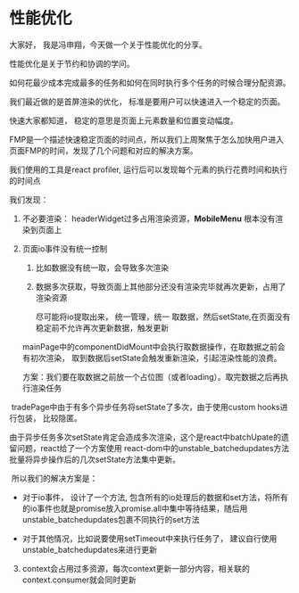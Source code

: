 # 性能优化

大家好， 我是冯申翔，今天做一个关于性能优化的分享。

性能优化是关于节约和协调的学问。

如何花最少成本完成最多的任务和如何在同时执行多个任务的时候合理分配资源。

我们最近做的是首屏渲染的优化， 标准是要用户可以快速进入一个稳定的页面。

快速大家都知道， 稳定的意思是页面上元素数量和位置变动幅度。

FMP是一个描述快速稳定页面的时间点，所以我们上周聚焦于怎么加快用户进入页面FMP的时间，发现了几个问题和对应的解决方案。

我们使用的工具是react profiler, 运行后可以发现每个元素的执行花费时间和执行的时间点

我们发现：

   1. 不必要渲染： headerWidget过多占用渲染资源，**MobileMenu** 根本没有渲染到页面上

   2. 页面io事件没有统一控制

         1. 比如数据没有统一取，会导致多次渲染

         2. 数据多次获取，导致页面上其他部分还没有渲染完毕就再次更新，占用了渲染资源

            尽可能将io提取出来， 统一管理，统一 取数据，然后setState,在页面没有稳定前不允许再次更新数据，触发更新

            

      mainPage中的componentDidMount中会执行取数据操作，在取数据之前会有初次渲染， 取到数据后setState会触发重新渲染，引起渲染性能的浪费。

      方案：我们要在取数据之前放一个占位图（或者loading）。取完数据之后再执行渲染任务

​				tradePage中由于有多个异步任务将setState了多次，由于使用custom hooks进行包装， 比较隐匿。

​				由于异步任务多次setState肯定会造成多次渲染，这个是react中batchUpate的遗留问题，react给了一个方案使用	react-dom中的unstable_batchedupdates方法批量将异步操作后的几次setState方法集中更新。

​				所以我们的解决方案是：

- 对于io事件， 设计了一个方法,	包含所有的io处理后的数据和set方法，将所有的io事件也就是promise放入promise.all中集中等待结果，随后用unstable_batchedupdates包裹不同执行的set方法

- 对于其他情况，比如说要使用setTimeout中来执行任务了， 建议自行使用unstable_batchedupdates来进行更新

3. context会占用过多资源，每次context更新一部分内容，相关联的context.consumer就会同时更新









